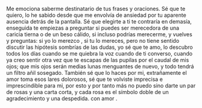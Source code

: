 Me emociona saberme destinatario de tus frases y oraciones. Sé que te quiero, lo he sabido desde que me envolvía de ansiedad por tu aparente ausencia detrás de la pantalla. Sé que elegirte a ti te contraría en demasía, enseguida te empiezas a preguntar si puedes ser merecedora de una caricia tierna o de un beso cálido,  si incluso podrías merecerme, y vuelves y preguntas: si yo lo merezco , si tu lo mereces, pero no tiene sentido discutir las hipótesis sombrías de las dudas, yo sé que te amo, lo descubro todos los días cuando se me quiebra la voz cuando de ti converso, cuando ya creo sentir otra vez que te escapas de las pupilas por el caudal de mis ojos; que mis ojos serán medias lunas menguantes de nuevo, y todo tendrá un filtro añil sosegado. También sé que lo haces por mi, extrañamente el amor toma esos lares dolorosos, sé que te volviste imprecisa e imprescindible para mi, por esto y por tanto más no puedo sino darte un par de rosas y una carta corta, y cada rosa es el símbolo doble de un agradecimiento y una despedida.  con amor . 

